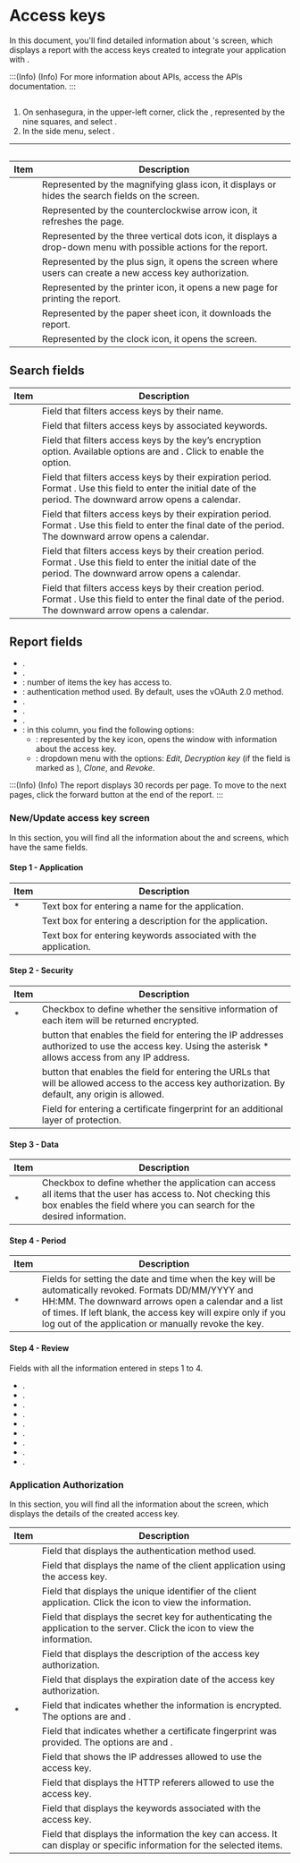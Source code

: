 # Access keys 

In this document, you'll find detailed information about 's  screen, which displays a report with the access keys created to integrate your application with .

:::(Info) (Info)
For more information about  APIs, access the  APIs documentation.
:::

## 

1. On senhasegura, in the upper-left corner, click the , represented by the nine squares, and select .  
2. In the side menu, select . 
 ---

## 

| Item | Description |
| ----- | ----- |
|  | Represented by the magnifying glass icon, it displays or hides the search fields on the screen. |
|  | Represented by the counterclockwise arrow icon, it refreshes the page. |
|  | Represented by the three vertical dots icon, it displays a drop-down menu with possible actions for the report. |
|  | Represented by the plus sign, it opens the  screen where users can create a new access key authorization. |
|  | Represented by the printer icon, it opens a new page for printing the report. |
|  | Represented by the paper sheet icon, it downloads the report. |
|  | Represented by the clock icon, it opens the  screen. |

## Search fields

| Item | Description |
| --- | --- |
|  | Field that filters access keys by their name. |
|  | Field that filters access keys by associated keywords. |
|  | Field that filters access keys by the key’s encryption option. Available options are  and . Click  to enable the  option. |
|  | Field that filters access keys by their expiration period. Format . Use this field to enter the initial date of the period. The downward arrow opens a calendar. |
|  | Field that filters access keys by their expiration period. Format . Use this field to enter the final date of the period. The downward arrow opens a calendar. |
|  | Field that filters access keys by their creation period. Format . Use this field to enter the initial date of the period. The downward arrow opens a calendar. |
|  | Field that filters access keys by their creation period. Format . Use this field to enter the final date of the period. The downward arrow opens a calendar. |

## Report fields

* .
* .
* : number of items the key has access to. 
* : authentication method used. By default,  uses the vOAuth 2.0 method.
* .
* .
* .
* : in this column, you find the following options:
    * : represented by the key icon, opens the  window with information about the access key.
    * : dropdown menu with the options: *Edit*, *Decryption key* (if the  field is marked as ), *Clone*, and *Revoke*.


:::(Info) (Info)
The report displays 30 records per page. To move to the next pages, click the forward button at the end of the report.
:::


### New/Update access key screen
In this section, you will find all the information about the  and  screens, which have the same fields.

#### Step 1 - Application
| Item | Description |
| --- | --- |
| * | Text box for entering a name for the application. |
|  | Text box for entering a description for the application. |
|  | Text box for entering keywords associated with the application. |

#### Step 2 - Security
| Item | Description |
| --- | --- |
| * | Checkbox to define whether the sensitive information of each item will be returned encrypted. |
|  |  button that enables the  field for entering the IP addresses authorized to use the access key. Using the asterisk * allows access from any IP address. |
|  |  button that enables the  field for entering the URLs that will be allowed access to the access key authorization. By default, any origin is allowed. |
|  | Field for entering a certificate fingerprint for an additional layer of protection. |


#### Step 3 - Data
| Item | Description |
| --- | --- |
| * | Checkbox to define whether the application can access all  items that the user has access to. Not checking this box enables the  field where you can search for the desired information. |

#### Step 4 - Period
| Item | Description |
| --- | --- |
| * | Fields for setting the date and time when the key will be automatically revoked. Formats DD/MM/YYYY and HH:MM. The downward arrows open a calendar and a list of times. If left blank, the access key will expire only if you log out of the application or manually revoke the key.|

#### Step 4 - Review

Fields with all the information entered in steps 1 to 4.
* .
* .
* .
* .
* .
* .
* .
* .
* .


### Application Authorization

In this section, you will find all the information about the  screen, which displays the details of the created access key.

| Item | Description |
| --- | --- |
|  | Field that displays the authentication method used. |
|  | Field that displays the name of the client application using the access key. |
|  | Field that displays the unique identifier of the client application. Click the  icon to view the information. |
|  | Field that displays the secret key for authenticating the application to the server. Click the  icon to view the information. |
|  | Field that displays the description of the access key authorization.  |
|  | Field that displays the expiration date of the access key authorization.|
| * | Field that indicates whether the information is encrypted. The options are  and .|
|  | Field that indicates whether a certificate fingerprint was provided. The options are  and . |
|  | Field that shows the IP addresses allowed to use the access key. |
|  | Field that displays the HTTP referers allowed to use the access key.|
|  | Field that displays the keywords associated with the access key. |
|  | Field that displays the information the key can access. It can display  or specific information for the selected items.|